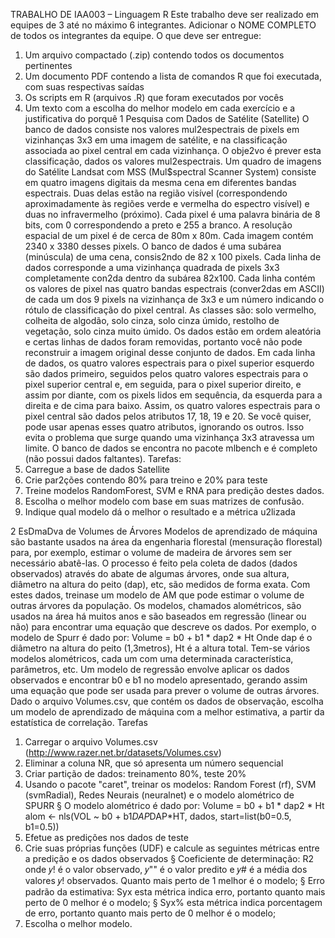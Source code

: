 TRABALHO DE IAA003 – Linguagem R
Este trabalho deve ser realizado em equipes de 3 até no máximo 6 integrantes.
Adicionar o NOME COMPLETO de todos os integrantes da equipe.
O que deve ser entregue:
1. Um arquivo compactado (.zip) contendo todos os documentos pertinentes
2. Um documento PDF contendo a lista de comandos R que foi executada, com suas
respectivas saídas
3. Os scripts em R (arquivos .R) que foram executados por vocês
4. Um texto com a escolha do melhor modelo em cada exercício e a justificativa do
porquê
1 Pesquisa com Dados de Satélite (Satellite)
O banco de dados consiste nos valores mul2espectrais de pixels em vizinhanças 3x3 em uma imagem de
satélite, e na classificação associada ao pixel central em cada vizinhança. O obje2vo é prever esta
classificação, dados os valores mul2espectrais.
Um quadro de imagens do Satélite Landsat com MSS (Mul$spectral Scanner System) consiste em quatro
imagens digitais da mesma cena em diferentes bandas espectrais. Duas delas estão na região visível
(correspondendo aproximadamente às regiões verde e vermelha do espectro visível) e duas no
infravermelho (próximo). Cada pixel é uma palavra binária de 8 bits, com 0 correspondendo a preto e 255
a branco. A resolução espacial de um pixel é de cerca de 80m x 80m. Cada imagem contém 2340 x 3380
desses pixels. O banco de dados é uma subárea (minúscula) de uma cena, consis2ndo de 82 x 100 pixels.
Cada linha de dados corresponde a uma vizinhança quadrada de pixels 3x3 completamente con2da dentro
da subárea 82x100. Cada linha contém os valores de pixel nas quatro bandas espectrais (conver2das em
ASCII) de cada um dos 9 pixels na vizinhança de 3x3 e um número indicando o rótulo de classificação do
pixel central.
As classes são: solo vermelho, colheita de algodão, solo cinza, solo cinza úmido, restolho de vegetação,
solo cinza muito úmido.
Os dados estão em ordem aleatória e certas linhas de dados foram removidas, portanto você não pode
reconstruir a imagem original desse conjunto de dados. Em cada linha de dados, os quatro valores
espectrais para o pixel superior esquerdo são dados primeiro, seguidos pelos quatro valores espectrais
para o pixel superior central e, em seguida, para o pixel superior direito, e assim por diante, com os pixels
lidos em sequência, da esquerda para a direita e de cima para baixo. Assim, os quatro valores espectrais
para o pixel central são dados pelos atributos 17, 18, 19 e 20. Se você quiser, pode usar apenas esses
quatro atributos, ignorando os outros. Isso evita o problema que surge quando uma vizinhança 3x3
atravessa um limite.
O banco de dados se encontra no pacote mlbench e é completo (não possui dados faltantes).
Tarefas:
1. Carregue a base de dados Satellite
2. Crie par2ções contendo 80% para treino e 20% para teste
3. Treine modelos RandomForest, SVM e RNA para predição destes dados.
4. Escolha o melhor modelo com base em suas matrizes de confusão.
5. Indique qual modelo dá o melhor o resultado e a métrica u2lizada

2 EsDmaDva de Volumes de Árvores
Modelos de aprendizado de máquina são bastante usados na área da engenharia florestal (mensuração
florestal) para, por exemplo, estimar o volume de madeira de árvores sem ser necessário abatê-las.
O processo é feito pela coleta de dados (dados observados) através do abate de algumas árvores, onde
sua altura, diâmetro na altura do peito (dap), etc, são medidos de forma exata. Com estes dados, treinase
um modelo de AM que pode estimar o volume de outras árvores da população.
Os modelos, chamados alométricos, são usados na área há muitos anos e são baseados em regressão
(linear ou não) para encontrar uma equação que descreve os dados. Por exemplo, o modelo de Spurr é
dado por:
Volume = b0 + b1 * dap2 * Ht
Onde dap é o diâmetro na altura do peito (1,3metros), Ht é a altura total. Tem-se vários modelos
alométricos, cada um com uma determinada característica, parâmetros, etc. Um modelo de regressão
envolve aplicar os dados observados e encontrar b0 e b1 no modelo apresentado, gerando assim uma
equação que pode ser usada para prever o volume de outras árvores.
Dado o arquivo Volumes.csv, que contém os dados de observação, escolha um modelo de aprendizado
de máquina com a melhor estimativa, a partir da estatística de correlação.
Tarefas
1. Carregar o arquivo Volumes.csv (http://www.razer.net.br/datasets/Volumes.csv)
2. Eliminar a coluna NR, que só apresenta um número sequencial
3. Criar partição de dados: treinamento 80%, teste 20%
4. Usando o pacote "caret", treinar os modelos: Random Forest (rf), SVM (svmRadial), Redes
Neurais (neuralnet) e o modelo alométrico de SPURR
§ O modelo alométrico é dado por: Volume = b0 + b1 * dap2 * Ht
alom <- nls(VOL ~ b0 + b1*DAP*DAP*HT, dados,
start=list(b0=0.5, b1=0.5))
5. Efetue as predições nos dados de teste
6. Crie suas próprias funções (UDF) e calcule as seguintes métricas entre a predição e os dados
observados
§ Coeficiente de determinação: R2
onde 𝑦! é o valor observado, 𝑦"" é o valor predito e 𝑦# é a média dos valores 𝑦! observados.
Quanto mais perto de 1 melhor é o modelo;
§ Erro padrão da estimativa: Syx
esta métrica indica erro, portanto quanto mais perto de 0 melhor é o modelo;
§ Syx%
esta métrica indica porcentagem de erro, portanto quanto mais perto de 0 melhor é o modelo;
7. Escolha o melhor modelo.
